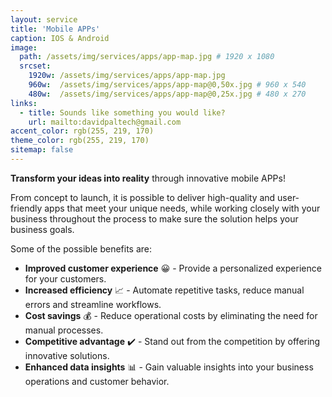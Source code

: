 ```yaml
---
layout: service
title: 'Mobile APPs'
caption: IOS & Android
image: 
  path: /assets/img/services/apps/app-map.jpg # 1920 x 1080
  srcset: 
    1920w: /assets/img/services/apps/app-map.jpg
    960w:  /assets/img/services/apps/app-map@0,50x.jpg # 960 x 540
    480w:  /assets/img/services/apps/app-map@0,25x.jpg # 480 x 270
links:
  - title: Sounds like something you would like?
    url: mailto:davidpaltech@gmail.com
accent_color: rgb(255, 219, 170)
theme_color: rgb(255, 219, 170)
sitemap: false
---
```


<b>Transform your ideas into reality</b> through innovative mobile APPs!

From concept to launch, it is possible to deliver high-quality and user-friendly apps that meet your unique needs, while working closely with your business throughout the process to make sure the solution helps your business goals.

Some of the possible benefits are:
- <b>Improved customer experience</b> 😀 - Provide a personalized experience for your customers.
- <b>Increased efficiency</b> 📈 - Automate repetitive tasks, reduce manual errors and streamline workflows.
- <b>Cost savings</b> 💰 - Reduce operational costs by eliminating the need for manual processes.
- <b>Competitive advantage</b> ✔️ - Stand out from the competition by offering innovative solutions.
- <b>Enhanced data insights</b> 📊 - Gain valuable insights into your business operations and customer behavior.
<br><br>